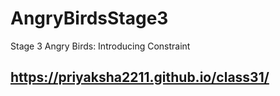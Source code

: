 # AngryBirdsStage3
Stage 3 Angry Birds: Introducing Constraint
## https://priyaksha2211.github.io/class31/
